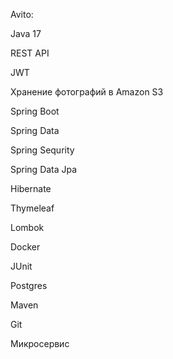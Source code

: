 Avito:

Java 17

REST API

JWT

Хранение фотографий в Amazon S3

Spring Boot

Spring Data

Spring Sequrity

Spring Data Jpa

Hibernate

Thymeleaf

Lombok

Docker

JUnit

Postgres

Maven

Git

Микросервис
